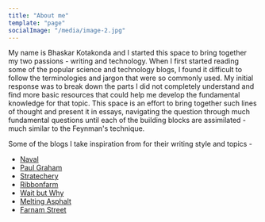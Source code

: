 ```yaml
---
title: "About me"
template: "page"
socialImage: "/media/image-2.jpg"
---
```


My name is Bhaskar Kotakonda and I started this space to bring together my two passions - writing and technology. When I first started reading some of the popular science and technology blogs, I found it difficult to follow the terminologies and jargon that were so commonly used. My initial response was to break down the parts I did not completely understand and find more basic resources that could help me develop the fundamental knowledge for that topic. This space is an effort to bring together such lines of thought and present it in essays, navigating the question through much fundamental questions until each of the building blocks are assimilated - much similar to the Feynman's technique. 

Some of the blogs I take inspiration from for their writing style and topics - 
- [Naval](https://nav.al/)
- [Paul Graham](http://www.paulgraham.com/)
- [Stratechery](https://stratechery.com/)
- [Ribbonfarm](https://www.ribbonfarm.com/)
- [Wait but Why](https://waitbutwhy.com/)  
- [Melting Asphalt](https://meltingasphalt.com/)
- [Farnam Street](https://fs.blog/)